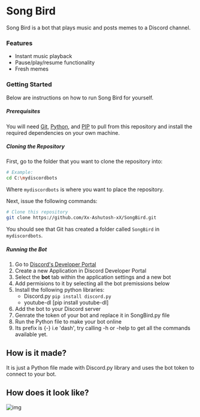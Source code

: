 # Song Bird

Song Bird is a bot that plays music and posts memes to a Discord channel.

### Features

- Instant music playback
- Pause/play/resume functionality
- Fresh memes

### Getting Started

Below are instructions on how to run Song Bird for yourself.

##### Prerequisites 

You will need [Git](https://git-scm.com/), [Python](https://www.python.org/downloads/), and [PIP](https://pypi.org/project/pip/) to pull from this repository and install the required dependencies on your own machine.

##### Cloning the Repository

First, go to the folder that you want to clone the repository into:
```bash
# Example:
cd C:\mydiscordbots
```
Where `mydiscordbots` is where you want to place the repository.  

Next, issue the following commands:
```bash
# Clone this repository
git clone https://github.com/Xx-Ashutosh-xX/SongBird.git
```
You should see that Git has created a folder called `SongBird` in `mydiscordbots`.

##### Running the Bot

1. Go to [Discord's Developer Portal](https://discord.com/developers/applications)
2. Create a new Application in Discord Developer Portal 
3. Select the **bot** tab within the application settings and a new bot
4. Add permisions to it by selecting all the bot premissions below
5. Install the following python libraries:
    - Discord.py `pip install discord.py`
    - youtube-dl [pip install youtube-dl]
6. Add the bot to your Discord server
7. Genrate the token of your bot and replace it in SongBird.py file
8. Run the Python file to make your bot online
9. Its prefix is {-} i.e 'dash', try calling -h or -help to get all the commands available yet.

## How is it made?

It is just a Python file made with Discord.py library and uses the bot token to connect to your bot.

## How does it look like?

![img](https://github.com/Xx-Ashutosh-xX/SongBird/blob/main/assets/Example.png)
